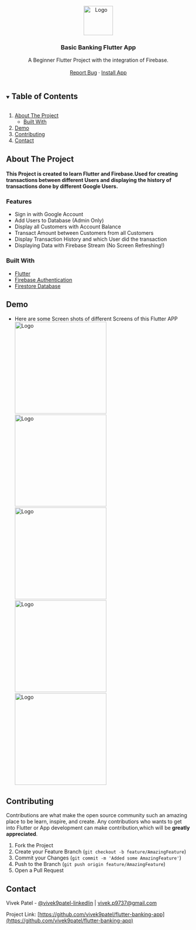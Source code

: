 <p align="center">
  <a href="https://github.com/vivek9patel/flutter-banking-app">
    <img src="images/logo.png" alt="Logo" width="80" height="80">
  </a>

  <h3 align="center">Basic Banking Flutter App</h3>

  <p align="center">
    A Beginner Flutter Project with the integration of Firebase.
    <br />
    <br />
    <a target="_blank" href="https://github.com/vivek9patel/flutter-banking-app/issues">Report Bug</a>
    ·
    <a target="_blank" href="https://github.com/vivek9patel/flutter-banking-app/releases/download/1.0.0/app-release.apk">Install App</a>
  </p>
</p>

<!-- TABLE OF CONTENTS -->
<details open="open">
  <summary><h2 style="display: inline-block">Table of Contents</h2></summary>
  <ol>
    <li>
      <a href="#about-the-project">About The Project</a>
      <ul>
        <li><a href="#built-with">Built With</a></li>
      </ul>
    </li>
    <li><a href="#demo">Demo</a></li>
    <li><a href="#contributing">Contributing</a></li>
    <li><a href="#contact">Contact</a></li>
  </ol>
</details>

<!-- ABOUT THE PROJECT -->

## About The Project

<h4>
This Project is created to learn Flutter and Firebase.Used for creating transactions between different Users and displaying the history of transactions done by different Google Users.
</h4>

### Features

- Sign in with Google Account
- Add Users to Database (Admin Only)
- Display all Customers with Account Balance
- Transact Amount between Customers from all Customers
- Display Transaction History and which User did the transaction
- Displaying Data with Firebase Stream (No Screen Refreshing!)

### Built With

- [Flutter](https://flutter.dev/)
- [Firebase Authentication](https://firebase.google.com/docs/auth)
- [Firestore Database](https://firebase.google.com/docs/firestore)

## Demo

- Here are some Screen shots of different Screens of this Flutter APP
  </br>
  <img src="images/demo/Screenshot_20210122-101432.jpg" alt="Logo" width="250">
  <img src="images/demo/Screenshot_20210122-101443.jpg" alt="Logo" width="250">
  <img src="images/demo/Screenshot_20210122-101449.jpg" alt="Logo" width="250">
  <img src="images/demo/Screenshot_20210122-101513.jpg" alt="Logo" width="250">
  <img src="images/demo/Screenshot_20210122-101536.jpg" alt="Logo" width="250">

## Contributing

Contributions are what make the open source community such an amazing place to be learn, inspire, and create. Any contributiors who wants to get into Flutter or App development can make contribution,which will be **greatly appreciated**.

1. Fork the Project
2. Create your Feature Branch (`git checkout -b feature/AmazingFeature`)
3. Commit your Changes (`git commit -m 'Added some AmazingFeature'`)
4. Push to the Branch (`git push origin feature/AmazingFeature`)
5. Open a Pull Request

## Contact

Vivek Patel - [@vivek9patel-linkedlin](https://www.linkedin.com/in/vivek9patel/) | vivek.p9737@gmail.com

Project Link: [https://github.com/vivek9patel/flutter-banking-app](https://github.com/vivek9patel/flutter-banking-app)
